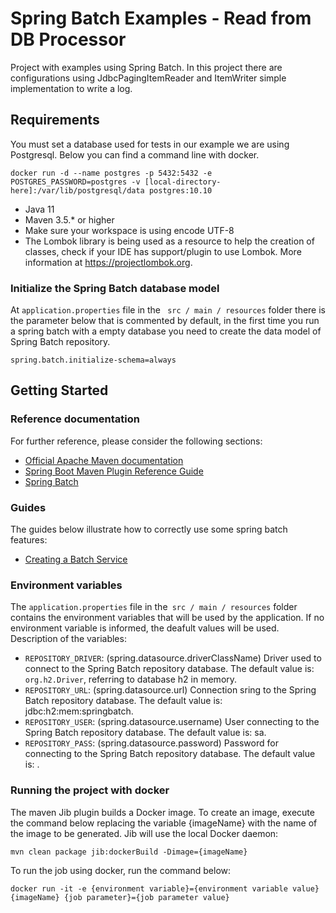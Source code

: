 # Spring Batch Examples - Read from DB Processor

Project with examples using Spring Batch. In this project there are configurations using JdbcPagingItemReader and ItemWriter simple implementation to write a log.

## Requirements
You must set a database used for tests in our example we are using Postgresql.
Below you can find a command line with docker.
```
docker run -d --name postgres -p 5432:5432 -e POSTGRES_PASSWORD=postgres -v [local-directory-here]:/var/lib/postgresql/data postgres:10.10
```
* Java 11
* Maven 3.5.* or higher
* Make sure your workspace is using encode UTF-8
* The Lombok library is being used as a resource to help the creation of classes, check if your IDE has support/plugin to use Lombok. More information at https://projectlombok.org.

### Initialize the Spring Batch database model
At `application.properties` file in the ` src / main / resources` folder there is the parameter below that is commented by default, in the first time you run a spring batch with a empty database you need to create the data model of Spring Batch repository.
```
spring.batch.initialize-schema=always
```

## Getting Started

### Reference documentation
For further reference, please consider the following sections:

* [Official Apache Maven documentation](https://maven.apache.org/guides/index.html)
* [Spring Boot Maven Plugin Reference Guide](https://docs.spring.io/spring-boot/docs/2.2.1.RELEASE/maven-plugin/)
* [Spring Batch](https://docs.spring.io/spring-boot/docs/2.2.1.RELEASE/reference/htmlsingle/#howto-batch-applications)

### Guides
The guides below illustrate how to correctly use some spring batch features:

* [Creating a Batch Service](https://spring.io/guides/gs/batch-processing/)

### Environment variables
The `application.properties` file in the` src / main / resources` folder contains the environment variables that will be used by the application.
If no environment variable is informed, the deafult values ​​will be used.
Description of the variables:
* `REPOSITORY_DRIVER`: (spring.datasource.driverClassName) Driver used to connect to the Spring Batch repository database. The default value is: `org.h2.Driver`, referring to database h2 in memory.
* `REPOSITORY_URL`: (spring.datasource.url) Connection sring to the Spring Batch repository database. The default value is: jdbc:h2:mem:springbatch.
* `REPOSITORY_USER`: (spring.datasource.username) User connecting to the Spring Batch repository database. The default value is: sa.
* `REPOSITORY_PASS`: (spring.datasource.password) Password for connecting to the Spring Batch repository database. The default value is: <empty>.


### Running the project with docker
The maven Jib plugin builds a Docker image. To create an image, execute the command below replacing the variable {imageName} with the name of the image to be generated. Jib will use the local Docker daemon:

```
mvn clean package jib:dockerBuild -Dimage={imageName}
```

To run the job using docker, run the command below:

```
docker run -it -e {environment variable}={environment variable value} {imageName} {job parameter}={job parameter value}
```
